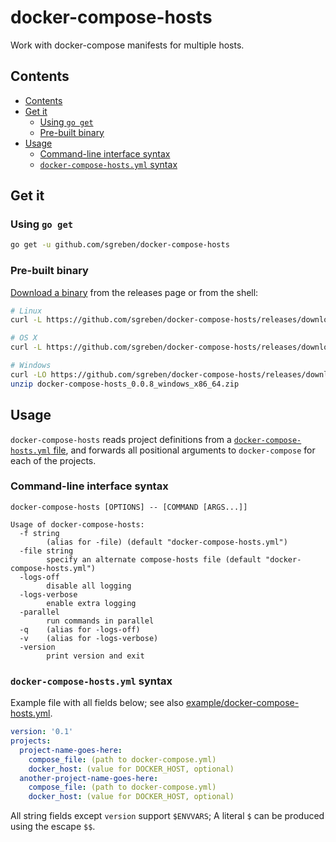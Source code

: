 # docker-compose-hosts

Work with docker-compose manifests for multiple hosts.

## Contents

- [Contents](#contents)
- [Get it](#get-it)
  - [Using `go get`](#using-go-get)
  - [Pre-built binary](#pre-built-binary)
- [Usage](#usage)
  - [Command-line interface syntax](#command-line-interface-syntax)
  - [`docker-compose-hosts.yml` syntax](#docker-compose-hostsyml-syntax)


## Get it

### Using `go get`

```sh
go get -u github.com/sgreben/docker-compose-hosts
```

### Pre-built binary

[Download a binary](https://github.com/sgreben/docker-compose-hosts/releases/latest) from the releases page or from the shell:

```sh
# Linux
curl -L https://github.com/sgreben/docker-compose-hosts/releases/download/0.0.8/docker-compose-hosts_0.0.8_linux_x86_64.tar.gz | tar xz

# OS X
curl -L https://github.com/sgreben/docker-compose-hosts/releases/download/0.0.8/docker-compose-hosts_0.0.8_osx_x86_64.tar.gz | tar xz

# Windows
curl -LO https://github.com/sgreben/docker-compose-hosts/releases/download/0.0.8/docker-compose-hosts_0.0.8_windows_x86_64.zip
unzip docker-compose-hosts_0.0.8_windows_x86_64.zip
```

## Usage

`docker-compose-hosts` reads project definitions from a [`docker-compose-hosts.yml` file](#docker-compose-hostsyml-syntax), and forwards all positional arguments to `docker-compose` for each of the projects.

### Command-line interface syntax

```text
docker-compose-hosts [OPTIONS] -- [COMMAND [ARGS...]]
```

```text
Usage of docker-compose-hosts:
  -f string
    	(alias for -file) (default "docker-compose-hosts.yml")
  -file string
    	specify an alternate compose-hosts file (default "docker-compose-hosts.yml")
  -logs-off
    	disable all logging
  -logs-verbose
    	enable extra logging
  -parallel
    	run commands in parallel
  -q	(alias for -logs-off)
  -v	(alias for -logs-verbose)
  -version
    	print version and exit
```

### `docker-compose-hosts.yml` syntax

Example file with all fields below; see also [example/docker-compose-hosts.yml](example/docker-compose-hosts.yml).

```yaml
version: '0.1'
projects:
  project-name-goes-here:
    compose_file: (path to docker-compose.yml)
    docker_host: (value for DOCKER_HOST, optional)
  another-project-name-goes-here:
    compose_file: (path to docker-compose.yml)
    docker_host: (value for DOCKER_HOST, optional)
```

All string fields except `version` support `$ENVVARS`; A literal `$` can be produced using the escape `$$`.
